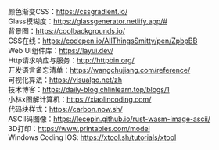 颜色渐变CSS：https://cssgradient.io/
<br>
Glass模糊度：https://glassgenerator.netlify.app/#
<br>
背景图：https://coolbackgrounds.io/
<br>
CSS在线：https://codepen.io/AllThingsSmitty/pen/ZpbpBB
<br>
Web UI组件库：https://layui.dev/
<br>
Http请求响应与服务：http://httpbin.org/
<br>
开发语言备忘清单：https://wangchujiang.com/reference/
<br>
可视化算法：https://visualgo.net/zh
<br>
技术博客：https://daily-blog.chlinlearn.top/blogs/1
<br>
小林x图解计算机：https://xiaolincoding.com/
<br>
代码块样式：https://carbon.now.sh/
<br>
ASCII码图像：https://lecepin.github.io/rust-wasm-image-ascii/
<br>
3D打印：https://www.printables.com/model
<br>
Windows Coding IOS: https://xtool.sh/tutorials/xtool

